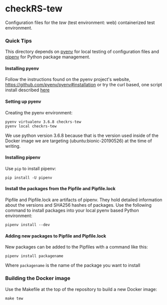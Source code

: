 # checkRS-tew
Configuration files for the *tew* (test environment: web) containerized test environment.

### Quick Tips

This directory depends on [pyenv](https://github.com/pyenv/pyenv) for local testing of configuration files and [pipenv](https://github.com/pypa/pipenv) for Python package management.

#### Installing pyenv

Follow the instructions found on the pyenv project's website, https://github.com/pyenv/pyenv#installation or try the curl based, one script install described [here](https://github.com/pyenv/pyenv-installer#prerequisites)

#### Setting up pyenv

Creating the pyenv environment:

```
pyenv virtualenv 3.6.8 checkrs-tew
pyenv local checkrs-tew
```

We use python version 3.6.8 because that is the version used inside of the Docker image we are targeting (ubuntu:bionic-20190526) at the time of writing.

#### Installing pipenv

Use `pip` to install pipenv:
```
pip install -U pipenv
```

#### Install the packages from the Pipfile and Pipfile.lock

Pipfile and Pipfile.lock are artifacts of pipenv. They hold detailed information about the versions and SHA256 hashes of packages. Use the following command to install packages into your local pyenv based Python environment:

```
pipenv install --dev
```

#### Adding new packages to Pipfile and Pipfile.lock

New packages can be added to the Pipfiles with a command like this:

```
pipenv install packagename
```

Where `packagename` is the name of the package you want to install


### Building the Docker image

Use the Makefile at the top of the repository to build a new Docker image:

```
make tew
```
